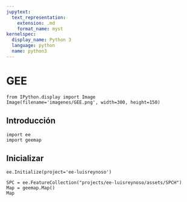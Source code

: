 ```yaml
---
jupytext:
  text_representation:
    extension: .md
    format_name: myst
kernelspec:
  display_name: Python 3
  language: python
  name: python3
---
```


# GEE

```{code-cell} ipython3
from IPython.display import Image
Image(filename='imagenes/GEE.png', width=300, height=150)
```

## Introducción


```{code-cell} ipython3
import ee
import geemap

```
## Inicializar

```{code-cell} ipython3
ee.Initialize(project='ee-luisreynoso')
```

```{code-cell} ipython3
SPC = ee.FeatureCollection("projects/ee-luisreynoso/assets/SPCH")
Map = geemap.Map()
Map
```

